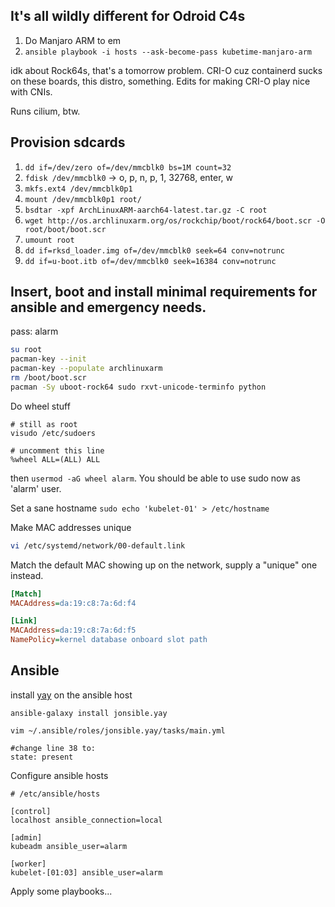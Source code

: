 ## It's all wildly different for Odroid C4s
1. Do Manjaro ARM to em
2. `ansible playbook -i hosts --ask-become-pass kubetime-manjaro-arm`

idk about Rock64s, that's a tomorrow problem. CRI-O cuz containerd sucks on these boards, this distro, something. Edits for making CRI-O play nice with CNIs. 

Runs cilium, btw.


## Provision sdcards

1. `dd if=/dev/zero of=/dev/mmcblk0 bs=1M count=32`
2. `fdisk /dev/mmcblk0` -> o, p, n, p, 1, 32768, enter, w
3. `mkfs.ext4 /dev/mmcblk0p1`
4. `mount /dev/mmcblk0p1 root/`
5. `bsdtar -xpf ArchLinuxARM-aarch64-latest.tar.gz -C root`
6. `wget http://os.archlinuxarm.org/os/rockchip/boot/rock64/boot.scr -O root/boot/boot.scr`
7. `umount root`
8. `dd if=rksd_loader.img of=/dev/mmcblk0 seek=64 conv=notrunc`
9. `dd if=u-boot.itb of=/dev/mmcblk0 seek=16384 conv=notrunc`

## Insert, boot and install minimal requirements for ansible and emergency needs.

pass: alarm

```bash
su root
pacman-key --init
pacman-key --populate archlinuxarm
rm /boot/boot.scr
pacman -Sy uboot-rock64 sudo rxvt-unicode-terminfo python
```

Do wheel stuff

```
# still as root
visudo /etc/sudoers

# uncomment this line
%wheel ALL=(ALL) ALL
```

then `usermod -aG wheel alarm`. You should be able to use sudo now as 'alarm' user.

Set a sane hostname
`sudo echo 'kubelet-01' > /etc/hostname`

Make MAC addresses unique

```bash
vi /etc/systemd/network/00-default.link
```

Match the default MAC showing up on the network, supply a "unique" one instead.

```ini
[Match]
MACAddress=da:19:c8:7a:6d:f4

[Link]
MACAddress=da:19:c8:7a:6d:f5
NamePolicy=kernel database onboard slot path
```

## Ansible

install [yay](https://galaxy.ansible.com/jonsible/yay) on the ansible host

```
ansible-galaxy install jonsible.yay
```

`vim ~/.ansible/roles/jonsible.yay/tasks/main.yml`

```
#change line 38 to:
state: present
```

Configure ansible hosts

```
# /etc/ansible/hosts

[control]
localhost ansible_connection=local

[admin]
kubeadm ansible_user=alarm

[worker]
kubelet-[01:03] ansible_user=alarm
```

Apply some playbooks...
